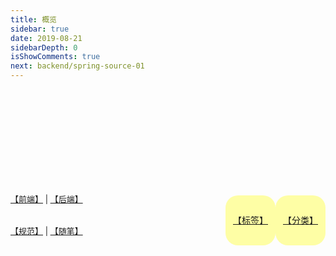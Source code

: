 ```yaml
---
title: 概览
sidebar: true
date: 2019-08-21
sidebarDepth: 0
isShowComments: true
next: backend/spring-source-01
---
```


<div style="height: 120px">
	<Boxx :changeTime='changeTime' />
</div>

<p style='display: block;
          margin-bottom: 8px;'>
	<img id='imgShow' :class='active' :src='imgSrc'/>
</p>

<div class="list">
        <div class="cc rowup">
            <div class="item">&nbsp;</div>
            <div class="item">&nbsp;</div>
            <div class="item">&nbsp;</div>
            <div class="item">远航</div>
            <div class="item">&nbsp;</div>
            <div class="item">昂然踏着前路去</div>
            <div class="item">追赶理想旅途上</div>
            <div class="item">前行步步怀自信</div>
            <div class="item">风吹雨打不退让</div>
            <div class="item">&nbsp;</div>
            <div class="item">无论我去到哪方</div>
            <div class="item">心里梦想不变样</div>
            <div class="item">是新生&nbsp;是醒觉</div>
            <div class="item">梦想永远在世上</div>
            <div class="item">&nbsp;</div>
            <div class="item">前路哪怕远&nbsp;只要自强</div>
            <div class="item">我继续独自寻路向</div>
            <div class="item">常为以往梦想发狂</div>
            <div class="item">耐心摸索路途上</div>
            <div class="item">&nbsp;</div>
            <div class="item">怀自信&nbsp;我永不怕夜航</div>
            <div class="item">到困倦我自弹自唱</div>
      		<div class="item">掌声我向梦想里寻</div>
      		<div class="item">尽管一切是狂想</div>
      		<div class="item">&nbsp;</div>
      		<div class="item">途人路上回望我</div>
      		<div class="item">只因我的怪模样</div>
      		<div class="item">途人谁能明白我</div>
      		<div class="item">今天眼睛多雪亮</div>
      		<div class="item">&nbsp;</div>
      		<div class="item">人是各有各理想</div>
      		<div class="item">奔向目标不退让</div>
      		<div class="item">用歌声&nbsp;用欢笑</div>
      		<div class="item">来博知音的赞赏</div>
      		<div class="item">&nbsp;</div>
      		<div class="item">怀自信&nbsp;我永不怕夜航</div>
      		<div class="item">到困倦我自弹自唱</div>
      		<div class="item">掌声我向梦想里寻</div>
      		<div class="item">尽管一切是狂想</div>
      		<div class="item">&nbsp;</div>
      		<div class="item">昂然踏着前路去</div>
      		<div class="item">追赶理想旅途上</div>
      		<div class="item">前行步步怀自信</div>
      		<div class="item">依照心中那&nbsp;正确方向</div>
      		<div class="item">&nbsp;</div>
      		<div class="item">怀着爱与恕的心</div>
      		<div class="item">充满梦想的笑着</div>
      		<div class="item">用歌声&nbsp;用欢笑</div>
      		<div class="item">来博知音的赞赏</div>
      		<div class="item">&nbsp;</div>
        </div>
    </div>

<div id='category'>

[【分类】](/categories/后端%20Back-end/)

</div>

<div id='tag'>

[【标签】](/tag/)

</div>

<div id='fj'>

[【前端】](/views/frontend/EChartsStudy.html) | [【后端】](/views/backend/spring-source-01.html)

</div>

<div id='se'>

 [【规范】](/views/specification/ali.html) | [【随笔】](/views/essay/20191109.html)

</div>

<script>
	export default {
		data() {
			return {
                changeTime: '2000',
				index: 2,
				imgSrc: '/znote/view/rddek.gif',
				active: 'active'
			}
		},
		mounted() {
			this.updateTime(this.changeTime);
			this.randomPic()
		},
		updated() {
		},
		methods: {
    		randomPic() {
				let picList = ['kQWXr.gif','rddek.gif'];
				let imgShow = document.getElementById("imgShow");
				setInterval(() => {
					if(this.active == 'active'){
						this.active="noActive"
					}else {
						this.active="active";
					}
					this.imgSrc = '/znote/view/' + picList[Math.floor(Math.random() * picList.length)]

				}, 5000)
			},
	
			updateTime(time) {
				setInterval(() => {
			      if (this.index%2 == 0) {
			      	this.changeTime = '300'
			      }
			      if (this.index%2 != 0) {
			      	this.changeTime = time
			      }
			      this.index++;
			    }, 6000)
			}
		}
	
	}
</script>

<style lang='stylus' scoped> 
	@keyframes rowup {
        0% {
            -webkit-transform: translate3d(0, 15%, 0);
            transform: translate3d(0, 15%, 0);
        }
        100% {
            -webkit-transform: translate3d(0, -100%, 0);
            transform: translate3d(0, -100%, 0);
        }
    }
    .list{
        display: none;
        border: 1px solid #999;
        /*margin: 20px auto;*/
        position: relative;
        height: 200px;
        overflow: hidden;
        text-align: center;
        font-size: 14px;
        border-radius: 3px;
        width: 150px;
    }
    .list .rowup{
        -webkit-animation: 50s rowup linear infinite normal;
        animation: 50s rowup linear infinite normal;
        position: relative;
    }

	img.noActive{
		opacity: 0;
		transition: opacity 5s linear;
		pointer-events: none;
	}
	img.active{
		opacity: 1;
		transition: opacity 5s linear;
		pointer-events: none;
	} 
	.content__default:not(.custom) img {
	    max-width: 20% !important;
	    margin-top: -10px;
	    //padding-left: 26%;
	}

	#category {
		width:100px;
		height:100px;
		float: right;
		border-radius: 25%;
		background:#ffff0059;
		transition:width 2s, height 2s;
		-moz-transition:width 2s, height 2s, -moz-transform 2s; /* Firefox 4 */
		-webkit-transition:width 2s, height 2s, -webkit-transform 2s; /* Safari and Chrome */
		-o-transition:width 2s, height 2s, -o-transform 2s; /* Opera */
	}
	#category:hover {
		width:100px;
		height:100px;
		transform:rotate(360deg);
		-moz-transform:rotate(360deg); /* Firefox 4 */
		-webkit-transform:rotate(360deg); /* Safari and Chrome */
		-o-transform:rotate(360deg	); /* Opera */
	}
	
	#tag {
		width:100px;
		height:100px;
		float: right;
		border-radius: 25%;
		background:#ffff0059;
		transition:width 2s, height 2s;
		-moz-transition:width 2s, height 2s, -moz-transform 2s; /* Firefox 4 */
		-webkit-transition:width 2s, height 2s, -webkit-transform 2s; /* Safari and Chrome */
		-o-transition:width 2s, height 2s, -o-transform 2s; /* Opera */
	}
	#tag:hover {
		width:100px;
		height:100px;
		transform:rotate(360deg);
		-moz-transform:rotate(360deg); /* Firefox 4 */
		-webkit-transform:rotate(360deg); /* Safari and Chrome */
		-o-transform:rotate(360deg	); /* Opera */
	}
	
	#category p,#tag p {
	    margin: 0;
	    line-height: 100px;
	    text-align: center;
	    font-size: 15px;
	}
	#category,#tag {
        margin-top: 18px;
    }
	
	#fj,#se {
		margin-top: 32px;
	}
	
	@media screen and (max-width: 960px){
	    .catalog-graph {
	        display: none;
	    }
		.content__default:not(.custom) img {
		    max-width: 35% !important;
		    margin: 17px;
		    padding-left: 26%;
		}
		.list {
		    margin: auto;
		}
		#fj,#se {
			font-size: 13px !important;
		}
		#category,#tag {
		    margin: 3% 0;
		    margin-top: 28px;
			width:80px;
			height:80px;
		}
		#category:hover,#tag:hover {
			width:80px;
			height:80px;
		}
		#category p,#tag p {
		    line-height: 80px;
	        font-size: 14px;
	    }
	}
	
	@media screen and (max-width: 320px){
		#fj,#se {
			font-size: 10px !important;
		}
	}
</style>


